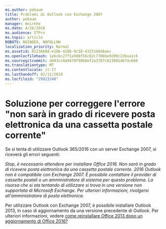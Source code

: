 ```yaml
---
ms.author: pebaum
title: Problemi di Outlook con Exchange 2007
author: pebaum
manager: mnirkhe
ms.date: 4/26/2018
ms.audience: ITPro
ms.topic: article
ROBOTS: NOINDEX, NOFOLLOW
localization_priority: Normal
ms.assetid: 0123668d-e18b-4186-9c58-4325168d8aec
ms.openlocfilehash: 1ebcbc27f1a508f56c82c7706be9209c22baa1c6
ms.sourcegitcommit: dd43cc0a9470f98b8ef2a3787c823801d674c666
ms.translationtype: MT
ms.contentlocale: it-IT
ms.lasthandoff: 02/12/2019
ms.locfileid: "29923248"
---
```

# <a name="solution-for-error-you-wont-be-able-to-receive-mail-from-a-current-mailbox"></a>Soluzione per correggere l'errore "non sarà in grado di ricevere posta elettronica da una cassetta postale corrente"
Se si tenta di utilizzare Outlook 365/2016 con un server Exchange 2007, si riceverà gli errori seguenti:

*Stop, è necessario attendere per installare Office 2016. Non sarà in grado di ricevere posta elettronica da una cassetta postale corrente. 2016 Outlook non è compatibile con Exchange 2007. È possibile contattare il provider di cassette postali o un amministratore di sistema per questo problema. La risorsa che si sta tentando di utilizzare si trova in una versione non supportata di Microsoft Exchange. Per ulteriori informazioni, rivolgersi all'amministratore di posta elettronica.*

Per utilizzare Outlook con Exchange 2007, è possibile installare Outlook 2013, in caso di aggiornamento da una versione precedente di Outlook. Per ulteriori informazioni, vedere [come reinstallare Office 2013 dopo un aggiornamento di Office 2016?](https://support.office.com/article/a6ca92f4-cbb4-4609-9fdb-f8d3dd6812f3)